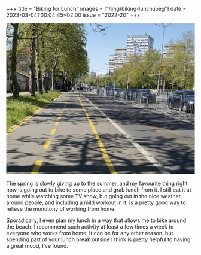 +++
title       = "Biking for Lunch"
images      =  ["/img/biking-lunch.jpeg"]
date        = 2023-03-04T00:04:45+02:00
issue       = "2022-20"
+++

![Bike line in a sunny day](/img/biking-lunch.jpeg)

The spring is slowly giving up to the summer, and my favourite thing right now is going out to bike to some place and grab lunch from it. I still eat it at home while watching some TV show, but going out in the nice weather, around people, and including a mild workout in it, is a pretty good way to relieve the monotony of working from home.

Sporadically, I even plan my lunch in a way that allows me to bike around the beach. I recommend such activity at least a few times a week to everyone who works from home. It can be for any other reason, but spending part of your lunch break outside I think is pretty helpful to having a great mood, I’ve found.
